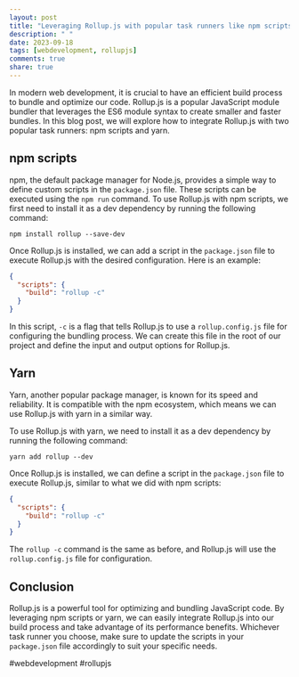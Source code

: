 ```yaml
---
layout: post
title: "Leveraging Rollup.js with popular task runners like npm scripts and yarn"
description: " "
date: 2023-09-18
tags: [webdevelopment, rollupjs]
comments: true
share: true
---
```


In modern web development, it is crucial to have an efficient build process to bundle and optimize our code. Rollup.js is a popular JavaScript module bundler that leverages the ES6 module syntax to create smaller and faster bundles. In this blog post, we will explore how to integrate Rollup.js with two popular task runners: npm scripts and yarn.

## npm scripts

npm, the default package manager for Node.js, provides a simple way to define custom scripts in the `package.json` file. These scripts can be executed using the `npm run` command. To use Rollup.js with npm scripts, we first need to install it as a dev dependency by running the following command:

```shell
npm install rollup --save-dev
```

Once Rollup.js is installed, we can add a script in the `package.json` file to execute Rollup.js with the desired configuration. Here is an example:

```json
{
  "scripts": {
    "build": "rollup -c"
  }
}
```

In this script, `-c` is a flag that tells Rollup.js to use a `rollup.config.js` file for configuring the bundling process. We can create this file in the root of our project and define the input and output options for Rollup.js.

## Yarn

Yarn, another popular package manager, is known for its speed and reliability. It is compatible with the npm ecosystem, which means we can use Rollup.js with yarn in a similar way.

To use Rollup.js with yarn, we need to install it as a dev dependency by running the following command:

```shell
yarn add rollup --dev
```

Once Rollup.js is installed, we can define a script in the `package.json` file to execute Rollup.js, similar to what we did with npm scripts:

```json
{
  "scripts": {
    "build": "rollup -c"
  }
}
```

The `rollup -c` command is the same as before, and Rollup.js will use the `rollup.config.js` file for configuration.

## Conclusion

Rollup.js is a powerful tool for optimizing and bundling JavaScript code. By leveraging npm scripts or yarn, we can easily integrate Rollup.js into our build process and take advantage of its performance benefits. Whichever task runner you choose, make sure to update the scripts in your `package.json` file accordingly to suit your specific needs.

#webdevelopment #rollupjs